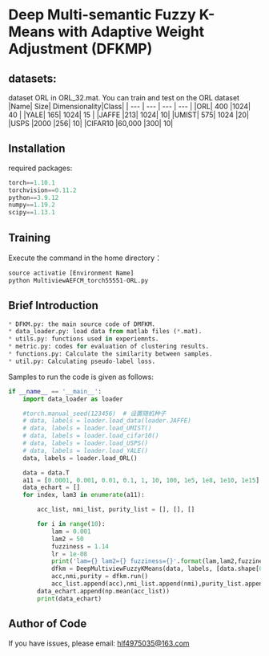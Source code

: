 # Deep Multi-semantic Fuzzy K-Means with Adaptive Weight Adjustment (DFKMP)
## datasets:
dataset ORL in ORL_32.mat. You can train and test on the ORL dataset
|Name| Size| Dimensionality|Class|
| --- | --- | --- | --- | 
|ORL| 400 |1024| 40 |
|YALE| 165| 1024| 15 |
|JAFFE |213| 1024| 10|
|UMIST| 575| 1024 |20|
|USPS |2000 |256| 10|
|CIFAR10 |60,000 |300| 10|
## Installation
required packages:
```python  
torch==1.10.1
torchvision==0.11.2
python==3.9.12
numpy==1.19.2
scipy==1.13.1 
```
## Training
Execute the command in the home directory：
```python
source activatie [Environment Name]
python MultiviewAEFCM_torch55551-ORL.py
```
## Brief Introduction
```python  
* DFKM.py: the main source code of DMFKM.
* data_loader.py: load data from matlab files (*.mat).
* utils.py: functions used in experiemnts.
* metric.py: codes for evaluation of clustering results.
* functions.py: Calculate the similarity between samples.
* util.py: Calculating pseudo-label loss.
```
Samples to run the code is given as follows:
```python
if __name__ == '__main__':
    import data_loader as loader

    #torch.manual_seed(123456)  # 设置随机种子
    # data, labels = loader.load_data(loader.JAFFE)
    # data, labels = loader.load_UMIST()
    # data, labels = loader.load_cifar10()
    # data, labels = loader.load_USPS()
    # data, labels = loader.load_YALE()
    data, labels = loader.load_ORL()

    data = data.T
    a11 = [0.0001, 0.001, 0.01, 0.1, 1, 10, 100, 1e5, 1e8, 1e10, 1e15]
    data_echart = []
    for index, lam3 in enumerate(a11):

        acc_list, nmi_list, purity_list = [], [], []

        for i in range(10):
            lam = 0.001
            lam2 = 50
            fuzziness = 1.14
            lr = 1e-08
            print('lam={} lam2={} fuzziness={}'.format(lam,lam2,fuzziness))
            dfkm = DeepMultiviewFuzzyKMeans(data, labels, [data.shape[0], 256, 128], lam=lam, lam2=lam2,lam3=lam3, fuzziness = fuzziness, batch_size=128, lr=lr,num_views=3)
            acc,nmi,purity = dfkm.run()
            acc_list.append(acc),nmi_list.append(nmi),purity_list.append(purity)
        data_echart.append(np.mean(acc_list))
        print(data_echart)
```
## Author of Code
If you have issues, please email: hlf4975035@163.com
